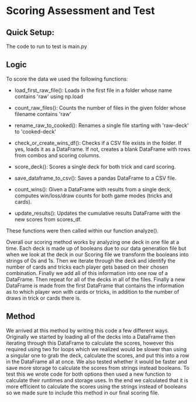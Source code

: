 # Scoring Assessment and Test 
## Quick Setup:
The code to run to test is main.py

## Logic

To score the data we used the following functions:

- load_first_raw_file(): Loads in the first file in a folder whose name contains 'raw' using np.load

- count_raw_files(): Counts the number of files in the given folder whose filename contains 'raw'

- rename_raw_to_cooked(): Renames a single file starting with 'raw-deck' to 'cooked-deck'

- check_or_create_wins_df(): Checks if a CSV file exists in the folder. If yes, loads it as a DataFrame. If not, creates a blank DataFrame with rows from combos and scoring columns.

- score_deck(): Scores a single deck for both trick and card scoring.

- save_dataframe_to_csv(): Saves a pandas DataFrame to a CSV file.

- count_wins(): Given a DataFrame with results from a single deck, computes win/loss/draw counts for both game modes (tricks and cards).

- update_results(): Updates the cumulative results DataFrame with the new scores from scores_df.

These functions were then called within our function analyze(). 

Overall our scoring method works by analyzing one deck in one file at a time. Each deck is made up of booleans due to our data generation file but when we look at the deck in our Scoring file we transform the booleans into strings of 0s and 1s. Then we iterate through the deck and identify the number of cards and tricks each player gets based on their chosen combination. Finally we add all of this information into one row of a DataFrame. Then repeat for all of the decks in all of the files. Finally a new DataFrame is made from the first DataFrame that contains the information as to which player won with cards or tricks, in addition to the number of draws in trick or cards there is.

## Method
We arrived at this method by writing this code a few different ways. Originally we started by loading all of the decks into a DataFrame then iterating through this DataFrame to calculate the scores, however this required using two for loops which we realized would be slower than using a singular one to grab the deck, calculate the scores, and put this into a row in the DataFrame all at once. We also tested whether it would be faster and save more storage to calculate the scores from strings instead booleans. To test this we wrote code for both options then used a new function to calculate their runtimes and storage uses. In the end we calculated that it is more efficient to calculate the scores using the strings instead of booleans so we made sure to include this method in our final scoring file.
